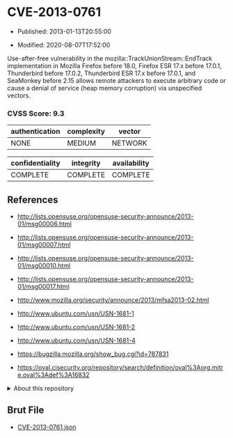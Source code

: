 # CVE-2013-0761

- Published: 2013-01-13T20:55:00

- Modified: 2020-08-07T17:52:00

Use-after-free vulnerability in the mozilla::TrackUnionStream::EndTrack implementation in Mozilla Firefox before 18.0, Firefox ESR 17.x before 17.0.1, Thunderbird before 17.0.2, Thunderbird ESR 17.x before 17.0.1, and SeaMonkey before 2.15 allows remote attackers to execute arbitrary code or cause a denial of service (heap memory corruption) via unspecified vectors.

### CVSS Score: **9.3**

| authentication | complexity | vector |
| --- | --- | --- |
| NONE | MEDIUM | NETWORK |

| confidentiality | integrity | availability |
| --- | --- | --- |
| COMPLETE | COMPLETE | COMPLETE |

## References

* http://lists.opensuse.org/opensuse-security-announce/2013-01/msg00006.html

* http://lists.opensuse.org/opensuse-security-announce/2013-01/msg00007.html

* http://lists.opensuse.org/opensuse-security-announce/2013-01/msg00010.html

* http://lists.opensuse.org/opensuse-security-announce/2013-01/msg00017.html

* http://www.mozilla.org/security/announce/2013/mfsa2013-02.html

* http://www.ubuntu.com/usn/USN-1681-1

* http://www.ubuntu.com/usn/USN-1681-2

* http://www.ubuntu.com/usn/USN-1681-4

* https://bugzilla.mozilla.org/show_bug.cgi?id=787831

* https://oval.cisecurity.org/repository/search/definition/oval%3Aorg.mitre.oval%3Adef%3A16832

<details>
<summary>About this repository</summary> 

  This repository is part of the project [Live Hack CVE](https://github.com/Live-Hack-CVE). Main website can be found [www.live-hack.org](https://www.live-hack.org) 
  
  Made by [Sn0wAlice](https://github.com/Sn0wAlice) for the people that care about security and need to have a feed of the latest CVEs. Hope you enjoy it, don't forget to star the repo and follow me on [Twitter](https://twitter.com/Sn0wAlice) and [Github](https://github.com/Sn0wAlice). And that is my [personnal website](https://www.alice-snow.me/)

  - [Home Page](https://github.com/Live-Hack-CVE)
  - [Framework](https://github.com/Live-Hack-CVE/cve-framework)
  - [CVE database](https://github.com/Live-Hack-CVE/full_database)
  - [Changelog](https://github.com/Live-Hack-CVE/Changelog)
</details>

## Brut File

* [CVE-2013-0761.json](https://raw.githubusercontent.com/Live-Hack-CVE/full_database/main/cves/2013/CVE-2013-0761.json)

